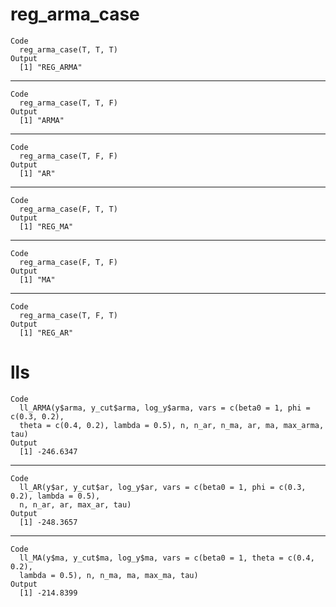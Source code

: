 # reg_arma_case

    Code
      reg_arma_case(T, T, T)
    Output
      [1] "REG_ARMA"

---

    Code
      reg_arma_case(T, T, F)
    Output
      [1] "ARMA"

---

    Code
      reg_arma_case(T, F, F)
    Output
      [1] "AR"

---

    Code
      reg_arma_case(F, T, T)
    Output
      [1] "REG_MA"

---

    Code
      reg_arma_case(F, T, F)
    Output
      [1] "MA"

---

    Code
      reg_arma_case(T, F, T)
    Output
      [1] "REG_AR"

# lls

    Code
      ll_ARMA(y$arma, y_cut$arma, log_y$arma, vars = c(beta0 = 1, phi = c(0.3, 0.2),
      theta = c(0.4, 0.2), lambda = 0.5), n, n_ar, n_ma, ar, ma, max_arma, tau)
    Output
      [1] -246.6347

---

    Code
      ll_AR(y$ar, y_cut$ar, log_y$ar, vars = c(beta0 = 1, phi = c(0.3, 0.2), lambda = 0.5),
      n, n_ar, ar, max_ar, tau)
    Output
      [1] -248.3657

---

    Code
      ll_MA(y$ma, y_cut$ma, log_y$ma, vars = c(beta0 = 1, theta = c(0.4, 0.2),
      lambda = 0.5), n, n_ma, ma, max_ma, tau)
    Output
      [1] -214.8399

